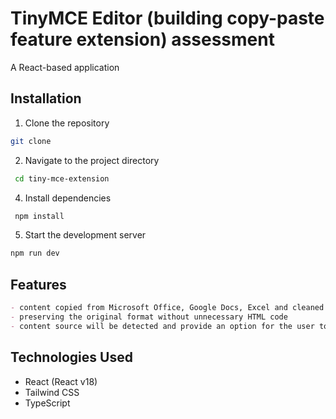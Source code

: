 # TinyMCE Editor (building copy-paste feature extension) assessment

A React-based application

## Installation

1. Clone the repository

```bash
git clone
```
2. Navigate to the project directory
```bash
 cd tiny-mce-extension
 ```
 4. Install dependencies
```bash
 npm install
```
 5. Start the development server
 ```bash
 npm run dev
```
## Features
```markdown
- content copied from Microsoft Office, Google Docs, Excel and cleaned up effectively
- preserving the original format without unnecessary HTML code
- content source will be detected and provide an option for the user to choose whether to keep the formatting or paste without it.
````

## Technologies Used
- React (React v18)
- Tailwind CSS
- TypeScript
